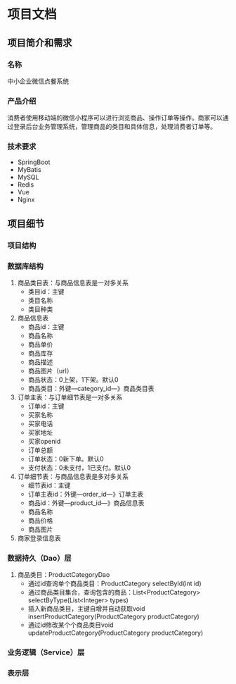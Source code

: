 # 项目文档

## 项目简介和需求

### 名称

中小企业微信点餐系统

### 产品介绍

消费者使用移动端的微信小程序可以进行浏览商品、操作订单等操作。商家可以通过登录后台业务管理系统，管理商品的类目和具体信息，处理消费者订单等。

### 技术要求

- SpringBoot
- MyBatis
- MySQL
- Redis
- Vue
- Nginx

## 项目细节

### 项目结构

### 数据库结构

1. 商品类目表：与商品信息表是一对多关系
   - 类目id：主键
   - 类目名称
   - 类目种类
2. 商品信息表
   - 商品id：主键
   - 商品名称
   - 商品单价
   - 商品库存
   - 商品描述
   - 商品图片（url）
   - 商品状态：0上架，1下架。默认0
   - 商品类目：外键—category_id—》商品类目表
3. 订单主表：与订单细节表是一对多关系
   - 订单id：主键
   - 买家名称
   - 买家电话
   - 买家地址
   - 买家openid
   - 订单总额
   - 订单状态：0新下单。默认0
   - 支付状态：0未支付，1已支付。默认0
4. 订单细节表：与商品信息表是多对多关系
   - 细节表id：主键
   - 订单主表id：外键—order_id—》订单主表
   - 商品id：外键—product_id—》商品信息表
   - 商品名称
   - 商品价格
   - 商品图片
5. 商家登录信息表

### 数据持久（Dao）层

1. 商品类目：ProductCategoryDao
   - 通过id查询单个商品类目：ProductCategory selectById(int id)
   - 通过商品类目集合，查询包含的商品：List\<ProductCategory> selectByType(List\<Integer> types)
   - 插入新商品类目，主键自增并自动获取void insertProductCategory(ProductCategory productCategory)
   - 通过id修改某个个商品类目void updateProductCategory(ProductCategory productCategory)

### 业务逻辑（Service）层

### 表示层